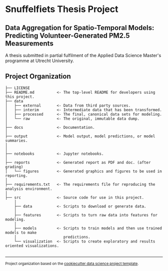 Snuffelfiets Thesis Project
==============================
## Data Aggregation for Spatio-Temporal Models: Predicting Volunteer-Generated PM2.5 Measurements
A thesis submitted in partial fulfilment of the Applied Data Science Master's programme at Utrecht University.

Project Organization
------------

    ├── LICENSE
    ├── README.md          <- The top-level README for developers using this project.
    ├── data
    │   ├── external       <- Data from third party sources.
    │   ├── interim        <- Intermediate data that has been transformed.
    │   ├── processed      <- The final, canonical data sets for modeling.
    │   └── raw            <- The original, immutable data dump.
    │
    ├── docs               <- Documentation.
    │
    ├── output             <- Model output, model predictions, or model summaries.
    │   
    │
    ├── notebooks          <- Jupyter notebooks. 
    │
    ├── reports            <- Generated report as PDF and doc. (after grading)
    │   └── figures        <- Generated graphics and figures to be used in reporting.
    │
    ├── requirements.txt   <- The requirements file for reproducing the analysis environment.                         
    │
    ├── src                <- Source code for use in this project.
        │
        ├── data           <- Scripts to download or generate data. 
        │
        ├── features       <- Scripts to turn raw data into features for modeling.    
        │
        ├── models         <- Scripts to train models and then use trained models to make
        │                     predictions. 
        └── visualization  <- Scripts to create exploratory and results oriented visualizations.
           
    
    

--------

<p><small>Project organization based on the <a target="_blank" href="https://drivendata.github.io/cookiecutter-data-science/">cookiecutter data science project template</a>.</small></p>
